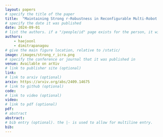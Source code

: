 ```yaml
---
layout: papers
# specify the title of the paper
title:  "Maintaining Strong r-Robustness in Reconfigurable Multi-Robot Networks using Control Barrier Functions"
# specify the date it was published
date: 2024-09-01
# list the authors. if a "/people/id" page exists for the person, it will be linked. If not, the author's name is printed exactly as you typed it. 
authors:
    - haejoonl
    - dimitrapanagou 
# give the main figure location, relative to /static/
image: /images/strong_r_icra.png
# specify the conference or journal that it was published in
venue: Available on arXiv
# link to publisher site (optional)
link: 
# link to arxiv (optional)
arxiv: https://arxiv.org/abs/2409.14675
# link to github (optional)
code: 
# link to video (optional)
video: 
# link to pdf (optional)
pdf: 
# abstract
abstract:
# bib entry (optional). the |- is used to allow for multiline entry.
bib:
---
```

